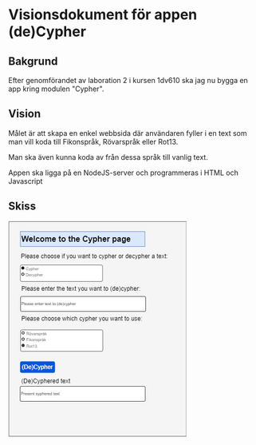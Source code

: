 # Visionsdokument för appen (de)Cypher

## Bakgrund
Efter genomförandet av laboration 2 i kursen 1dv610 ska jag nu bygga en app kring modulen "Cypher".

## Vision
Målet är att skapa en enkel webbsida där användaren fyller i en text som man vill koda till Fikonspråk, Rövarspråk eller Rot13.

Man ska även kunna koda av från dessa språk till vanlig text.

Appen ska ligga på en NodeJS-server och programmeras i HTML och Javascript

## Skiss
![Skiss](./1dv610%20L3%20skiss.drawio.png "Skiss")